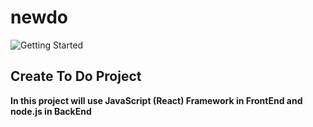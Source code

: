 # newdo

![Getting Started](./mockup/newdo.png)

## Create To Do Project

**In this project will use JavaScript (React) Framework in FrontEnd and node.js in BackEnd**
